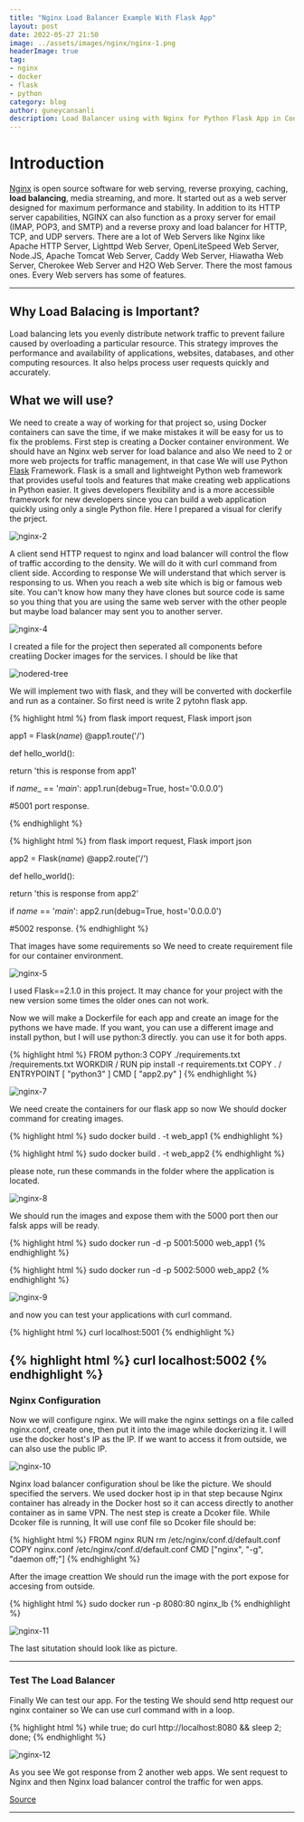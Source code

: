 ```yaml
---
title: "Nginx Load Balancer Example With Flask App"
layout: post
date: 2022-05-27 21:50
image: ../assets/images/nginx/nginx-1.png
headerImage: true
tag:
- nginx
- docker
- flask
- python
category: blog
author: guneycansanli
description: Load Balancer using with Nginx for Python Flask App in Containers?
---
```


# Introduction

[Nginx][1] is open source software for web serving, reverse proxying, caching, **load balancing**, media streaming, and more. It started out as a web server designed for maximum performance and stability. In addition to its HTTP server capabilities, NGINX can also function as a proxy server for email (IMAP, POP3, and SMTP) and a reverse proxy and load balancer for HTTP, TCP, and UDP servers. There are a lot of Web Servers like Nginx like Apache HTTP Server, Lighttpd Web Server, OpenLiteSpeed Web Server, Node.JS, Apache Tomcat Web Server, Caddy Web Server, Hiawatha Web Server, Cherokee Web Server and H2O Web Server. There the most famous ones. Every Web servers has some of features.

---

## Why Load Balacing is Important?

Load balancing lets you evenly distribute network traffic to prevent failure caused by overloading a particular resource. This strategy improves the performance and availability of applications, websites, databases, and other computing resources. It also helps process user requests quickly and accurately.

## What we will use?

We need to create a way of working for that project so, using Docker containers can save the time, if we make mistakes it will be easy for us to fix the problems. First step is creating a Docker container environment. We should have an Nginx web server for load balance and also We need to 2 or more web projects for traffic management, in that case We will use Python [Flask][2] Framework. Flask is a small and lightweight Python web framework that provides useful tools and features that make creating web applications in Python easier. It gives developers flexibility and is a more accessible framework for new developers since you can build a web application quickly using only a single Python file. Here I prepared a visual for clerify the prject.

![nginx-2][3]

A client send HTTP request to nginx and load balancer will control the flow of traffic according to the density. We will do it with curl command from client side. According to response We will understand that which server is responsing to us. When you reach a web site which is big or famous web site. You can't know how many they have clones but source code is same so you thing that you are using the same web server with the other people but maybe load balancer may sent you to another server. 

![nginx-4][4]

I created a file for the project then seperated all components before creatiing Docker images for the services. I should be like that

![nodered-tree][5]

We will implement two with flask, and they will be converted with dockerfile and run as a container. So first need is write 2 pytohn flask app.

{% highlight html %}
from flask import request, Flask
import json

app1 = Flask(_name_)
@app1.route('/')

def hello_world():
  
  return 'this is response from app1'

if _name__ == '_main_':
  app1.run(debug=True, host='0.0.0.0')
 
#5001 port response.

{% endhighlight %}

{% highlight html %}
from flask import request, Flask
import json

app2 = Flask(_name_)
@app2.route('/')

def hello_world():
  
  return 'this is response from app2'

if _name_ == '_main_':
  app2.run(debug=True, host='0.0.0.0')
 
#5002 response.
{% endhighlight %}

That images have some requirements so We need to create requirement file for our container environment. 

![nginx-5][6]

I used Flask==2.1.0 in this project. It may chance for your project with the new version some times the older ones can not work.

Now we will make a Dockerfile for each app and create an image for the pythons we have made. If you want, you can use a different image and install python, but I will use python:3 directly. you can use it for both apps.

{% highlight html %}
FROM python:3
COPY ./requirements.txt /requirements.txt
WORKDIR /
RUN pip install -r requirements.txt
COPY . /
ENTRYPOINT [ "python3" ]
CMD [ "app2.py" ]
{% endhighlight %}

![nginx-7][7]

We need create the containers for our flask app so now We should docker command for creating images.

{% highlight html %}
sudo docker build . -t web_app1
{% endhighlight %}

{% highlight html %}
sudo docker build . -t web_app2
{% endhighlight %}

please note, run these commands in the folder where the application is located.

![nginx-8][8]

We should run the images and expose them with the 5000 port then our falsk apps will be ready.

{% highlight html %}
sudo docker run -d -p 5001:5000 web_app1
{% endhighlight %}

{% highlight html %}
sudo docker run -d -p 5002:5000 web_app2
{% endhighlight %}

![nginx-9][9]

and now you can test your applications with curl command.

{% highlight html %}
curl localhost:5001
{% endhighlight %}

{% highlight html %}
curl localhost:5002
{% endhighlight %}
---

### Nginx Configuration  

Now we will configure nginx. We will make the nginx settings on a file called nginx.conf, create one, then put it into the image while dockerizing it. I will use the docker host's IP as the IP. If we want to access it from outside, we can also use the public IP.

![nginx-10][10]

Nginx load balancer configuration shoul be like the picture. We should specified the servers. We used docker host ip in that step because Nginx container has already in the Docker host so it can access directly to another container as in same VPN. The nest step is create a Dcoker file. While Dcoker file is running, İt will use conf file so Dcoker file should be:

{% highlight html %}
FROM nginx
RUN rm /etc/nginx/conf.d/default.conf
COPY nginx.conf /etc/nginx/conf.d/default.conf
CMD ["nginx", "-g", "daemon off;"]
{% endhighlight %}

After the image creattion We should run the image with the port expose for accesing from outside.

{% highlight html %}
sudo docker run -p 8080:80 nginx_lb
{% endhighlight %}

![nginx-11][11]

The last situtation should look like as picture.

---

### Test The Load Balancer

Finally We can test our app. For the testing We should send http request our nginx container so We can use curl command with in a loop.

{% highlight html %}
while true; do curl http://localhost:8080 && sleep 2; done;
{% endhighlight %}

![nginx-12][12]

As you see We got response from 2 another web apps. We sent request to Nginx and then Nginx load balancer control the traffic for wen apps.



[Source][13]

---

[1]: https://www.nginx.com/
[2]: https://flask.palletsprojects.com/en/2.1.x/
[3]: ../assets/images/nginx/nginx-flask2.png
[4]: ../assets/images/nginx/nginx-3.PNG
[5]: ../assets/images/nginx/nginx-tree.PNG
[6]: ../assets/images/nginx/nginx-req.PNG
[7]: ../assets/images/nginx/nginx-dockerfile.PNG
[8]: ../assets/images/nginx/nginx-images.PNG
[9]: ../assets/images/nginx/nginx-container.PNG
[10]: ../assets/images/nginx/nginx-conf.PNG
[11]: ../assets/images/nginx/docker-container-ls.PNG
[12]: ../assets/images/nginx/nginx-load.PNG
[13]: https://alperenhasanselcuk.medium.com/docker-ve-nginx-kullanarak-load-balancer-konfig%C3%BCrasyonu-3aa2fa89e33c

